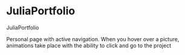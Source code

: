 # JuliaPortfolio
JuliaPortfolio
<p>Personal page with active navigation. When you hover over a picture, animations take place with the ability to click and go to the project</p>

